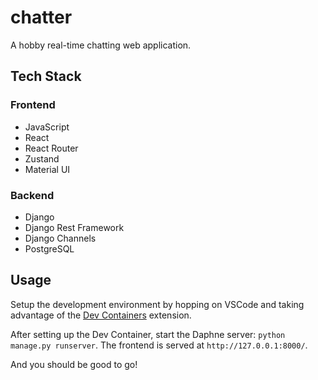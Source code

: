 # chatter

A hobby real-time chatting web application.

## Tech Stack

### Frontend

- JavaScript
- React
- React Router
- Zustand
- Material UI

### Backend

- Django
- Django Rest Framework
- Django Channels
- PostgreSQL

## Usage

Setup the development environment by hopping on VSCode and taking advantage of the [Dev Containers](https://marketplace.visualstudio.com/items?itemName=ms-vscode-remote.remote-containers) extension.

After setting up the Dev Container, start the Daphne server: `python manage.py runserver`. The frontend is served at `http://127.0.0.1:8000/`.

And you should be good to go!
